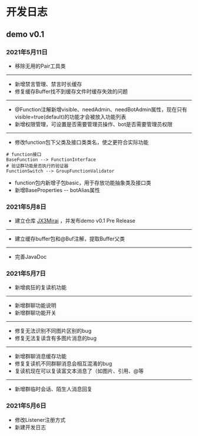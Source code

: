 # 开发日志
## demo v0.1
### 2021年5月11日
- 移除无用的Pair工具类
---
- 新增禁言管理、禁言时长缓存
- 修复缓存Buffer找不到缓存文件时缓存失效的问题
---
- @Function注解新增visible、needAdmin、needBotAdmin属性，现在只有visible=true(default)的功能才会被放入功能列表
- 新增权限管理，可设置是否需要管理员操作、bot是否需要管理员权限
---
- 修改function包下父类及接口类类名，使之更符合实际功能
```shell
# function接口
BaseFunction --> FunctionInterface
# 验证群功能是否执行的验证器
FunctionSwitch --> GroupFunctionValidator
```
- function包内新增子包basic，用于存放功能抽象类及接口类
- 新增BaseProperties -- botAlias属性
### 2021年5月8日
- 建立仓库 [JX3Mirai](https://github.com/yuany3721/JX3Mirai/) ，并发布demo v0.1 Pre Release
---
- 建立缓存buffer包和@Buf注解，提取Buffer父类
---
- 完善JavaDoc
### 2021年5月7日
- 新增疯狂的复读机功能
---
- 新增群聊功能说明
- 新增群聊功能开关
---
- 修复无法识别不同图片区别的bug
- 修复无法复读含有多图片消息的bug
---
- 新增群聊消息缓存功能
- 修复复读机不同群聊消息会相互混淆的bug
- 复读机现在可以复读富文本消息了（如图片、引用、@等
---
- 新增群临时会话、陌生人消息回复
### 2021年5月6日
- 修改Listener注册方式
- 新建开发日志